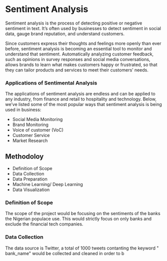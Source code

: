 # Sentiment Analysis
Sentiment analysis is the process of detecting positive or negative sentiment in text. It’s often used by businesses to detect sentiment in social data, gauge brand reputation, and understand customers.

Since customers express their thoughts and feelings more openly than ever before, sentiment analysis is becoming an essential tool to monitor and understand that sentiment. Automatically analyzing customer feedback, such as opinions in survey responses and social media conversations, allows brands to learn what makes customers happy or frustrated, so that they can tailor products and services to meet their customers’ needs.

### Applications of Sentimental Analysis 
The applications of sentiment analysis are endless and can be applied to any industry, from finance and retail to hospitality and technology. Below, we’ve listed some of the most popular ways that sentiment analysis is being used in business:

- Social Media Monitoring
- Brand Monitoring
- Voice of customer (VoC)
- Customer Service
- Market Research

## Methodoloy 
* Definition of Scope
* Data Collection 
* Data Preparation 
* Machine Learning/ Deep Learning 
* Data Visualization

### Definition of Scope
The scope of the project would be focusing on the sentiments of the banks the Nigerian populace use. This would strictly focus on only banks and exclude the financial tech companies. 

### Data Collection
The data source is Twitter, a total of 1000 tweets contanting the keyword " bank_name" would be collected and cleaned in order to b
